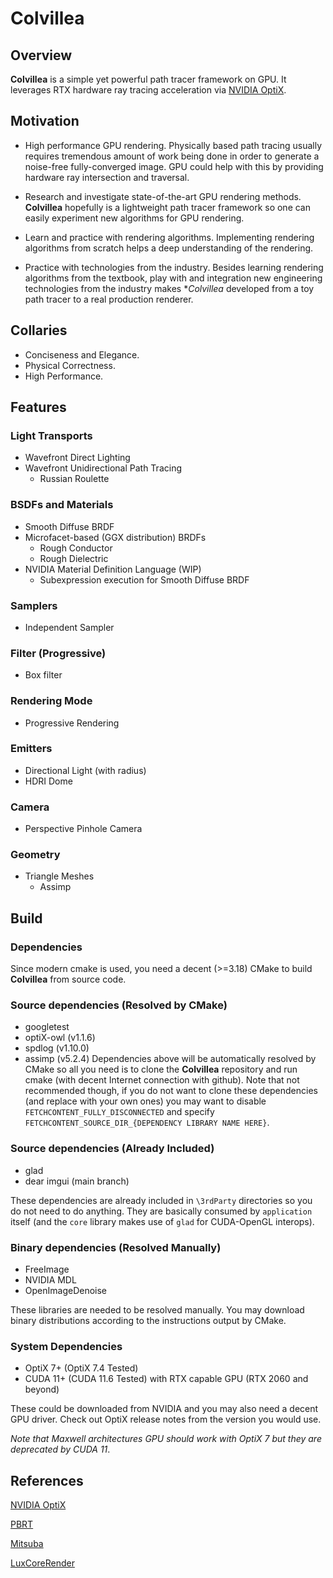 # Colvillea

## Overview
**Colvillea** is a simple yet powerful path tracer framework on GPU. It leverages RTX hardware ray tracing acceleration via [NVIDIA OptiX](https://developer.nvidia.com/optix).

## Motivation
 - High performance GPU rendering. Physically based path tracing usually requires tremendous amount of work being done in order to generate a noise-free fully-converged image. GPU could help with this by providing hardware ray intersection and traversal.

 - Research and investigate state-of-the-art GPU rendering methods. **Colvillea** hopefully is a lightweight path tracer framework so one can easily experiment new algorithms for GPU rendering.

 - Learn and practice with rendering algorithms. Implementing rendering algorithms from scratch helps a deep understanding of the rendering.

 - Practice with technologies from the industry. Besides learning rendering algorithms from the textbook, play with and integration new engineering technologies from the industry makes **Colvillea* developed from a toy path tracer to a real production renderer.

## Collaries
 - Conciseness and Elegance.
 - Physical Correctness.
 - High Performance.
   
## Features
### Light Transports
 - Wavefront Direct Lighting
 - Wavefront Unidirectional Path Tracing
   - Russian Roulette

### BSDFs and Materials
 - Smooth Diffuse BRDF
 - Microfacet-based (GGX distribution) BRDFs
   - Rough Conductor
   - Rough Dielectric
 - NVIDIA Material Definition Language (WIP)
   - Subexpression execution for Smooth Diffuse BRDF

### Samplers
 - Independent Sampler

### Filter (Progressive)
 - Box filter

### Rendering Mode
 - Progressive Rendering

### Emitters
 - Directional Light (with radius)
 - HDRI Dome

### Camera 
 - Perspective Pinhole Camera

### Geometry
 - Triangle Meshes
   - Assimp

## Build
### Dependencies
Since modern cmake is used, you need a decent (>=3.18) CMake to build **Colvillea** from source code.

### Source dependencies (Resolved by CMake)
 * googletest
 * optiX-owl (v1.1.6)
 * spdlog (v1.10.0)
 * assimp (v5.2.4)
Dependencies above will be automatically resolved by CMake so all you need is to clone the **Colvillea** repository and run cmake (with decent Internet connection with github). Note that not recommended though, if you do not want to clone these dependencies (and replace with your own ones) you may want to disable `FETCHCONTENT_FULLY_DISCONNECTED` and specify `FETCHCONTENT_SOURCE_DIR_{DEPENDENCY LIBRARY NAME HERE}`.

### Source dependencies (Already Included)
 * glad
 * dear imgui (main branch)

These dependencies are already included in `\3rdParty` directories so you do not need to do anything. They are basically consumed by `application` itself (and the `core` library makes use of `glad` for CUDA-OpenGL interops).

### Binary dependencies (Resolved Manually)
 * FreeImage
 * NVIDIA MDL
 * OpenImageDenoise

These libraries are needed to be resolved manually. You may download binary distributions according to the instructions output by CMake.

### System Dependencies
 * OptiX 7+ (OptiX 7.4 Tested)
 * CUDA 11+ (CUDA 11.6 Tested) with RTX capable GPU (RTX 2060 and beyond)

These could be downloaded from NVIDIA and you may also need a decent GPU driver. Check out OptiX release notes from the version you would use.

*Note that Maxwell architectures GPU should work with OptiX 7 but they are deprecated by CUDA 11*.

## References
[NVIDIA OptiX](https://developer.nvidia.com/optix)

[PBRT](https://github.com/mmp/pbrt-v4)

[Mitsuba](https://github.com/mitsuba-renderer/mitsuba)

[LuxCoreRender](https://luxcorerender.org/)
